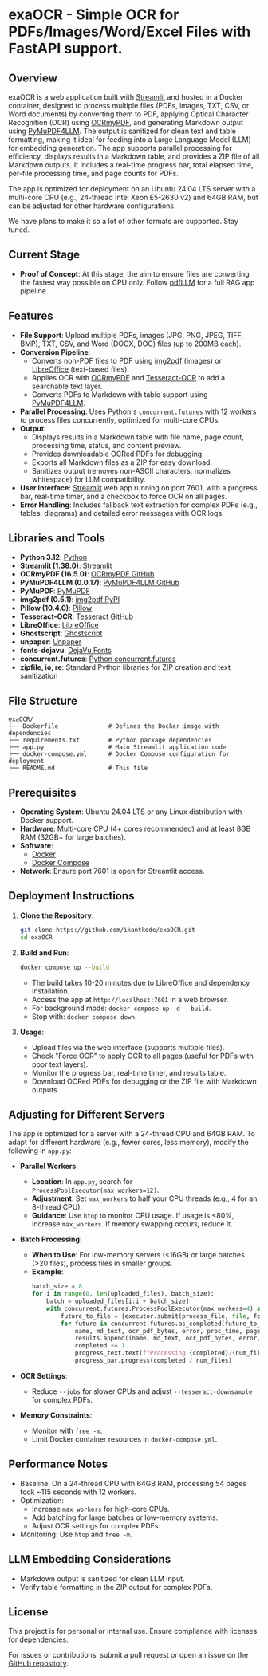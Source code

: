 # exaOCR - Simple OCR for PDFs/Images/Word/Excel Files with FastAPI support.

## Overview

exaOCR is a web application built with [Streamlit](https://streamlit.io/) and hosted in a Docker container, designed to process multiple files (PDFs, images, TXT, CSV, or Word documents) by converting them to PDF, applying Optical Character Recognition (OCR) using [OCRmyPDF](https://github.com/ocrmypdf/OCRmyPDF), and generating Markdown output using [PyMuPDF4LLM](https://github.com/yourusername/PyMuPDF4LLM). The output is sanitized for clean text and table formatting, making it ideal for feeding into a Large Language Model (LLM) for embedding generation. The app supports parallel processing for efficiency, displays results in a Markdown table, and provides a ZIP file of all Markdown outputs. It includes a real-time progress bar, total elapsed time, per-file processing time, and page counts for PDFs.

The app is optimized for deployment on an Ubuntu 24.04 LTS server with a multi-core CPU (e.g., 24-thread Intel Xeon E5-2630 v2) and 64GB RAM, but can be adjusted for other hardware configurations.

We have plans to make it so a lot of other formats are supported. Stay tuned.

## Current Stage

- **Proof of Concept**: At this stage, the aim to ensure files are converting the fastest way possible on CPU only. Follow [pdfLLM](https://github.com/ikantkode/pdfLLM) for a full RAG app pipeline.

## Features

- **File Support**: Upload multiple PDFs, images (JPG, PNG, JPEG, TIFF, BMP), TXT, CSV, and Word (DOCX, DOC) files (up to 200MB each).
- **Conversion Pipeline**:
  - Converts non-PDF files to PDF using [img2pdf](https://pypi.org/project/img2pdf/) (images) or [LibreOffice](https://www.libreoffice.org/) (text-based files).
  - Applies OCR with [OCRmyPDF](https://github.com/ocrmypdf/OCRmyPDF) and [Tesseract-OCR](https://github.com/tesseract-ocr/tesseract) to add a searchable text layer.
  - Converts PDFs to Markdown with table support using [PyMuPDF4LLM](https://github.com/yourusername/PyMuPDF4LLM).
- **Parallel Processing**: Uses Python's [`concurrent.futures`](https://docs.python.org/3/library/concurrent.futures.html) with 12 workers to process files concurrently, optimized for multi-core CPUs.
- **Output**:
  - Displays results in a Markdown table with file name, page count, processing time, status, and content preview.
  - Provides downloadable OCRed PDFs for debugging.
  - Exports all Markdown files as a ZIP for easy download.
  - Sanitizes output (removes non-ASCII characters, normalizes whitespace) for LLM compatibility.
- **User Interface**: [Streamlit](https://streamlit.io/) web app running on port 7601, with a progress bar, real-time timer, and a checkbox to force OCR on all pages.
- **Error Handling**: Includes fallback text extraction for complex PDFs (e.g., tables, diagrams) and detailed error messages with OCR logs.

## Libraries and Tools

- **Python 3.12**: [Python](https://www.python.org/)
- **Streamlit (1.38.0)**: [Streamlit](https://streamlit.io/)
- **OCRmyPDF (16.5.0)**: [OCRmyPDF GitHub](https://github.com/ocrmypdf/OCRmyPDF)
- **PyMuPDF4LLM (0.0.17)**: [PyMuPDF4LLM GitHub](https://github.com/yourusername/PyMuPDF4LLM)
- **PyMuPDF**: [PyMuPDF](https://pymupdf.readthedocs.io/en/latest/)
- **img2pdf (0.5.1)**: [img2pdf PyPI](https://pypi.org/project/img2pdf/)
- **Pillow (10.4.0)**: [Pillow](https://pypi.org/project/Pillow/)
- **Tesseract-OCR**: [Tesseract GitHub](https://github.com/tesseract-ocr/tesseract)
- **LibreOffice**: [LibreOffice](https://www.libreoffice.org/)
- **Ghostscript**: [Ghostscript](https://www.ghostscript.com/)
- **unpaper**: [Unpaper](https://www.flameeyes.eu/projects/unpaper/)
- **fonts-dejavu**: [DejaVu Fonts](https://dejavu-fonts.github.io/)
- **concurrent.futures**: [Python concurrent.futures](https://docs.python.org/3/library/concurrent.futures.html)
- **zipfile, io, re**: Standard Python libraries for ZIP creation and text sanitization

## File Structure

```
exaOCR/
├── Dockerfile              # Defines the Docker image with dependencies
├── requirements.txt        # Python package dependencies
├── app.py                  # Main Streamlit application code
├── docker-compose.yml      # Docker Compose configuration for deployment
└── README.md               # This file
```

## Prerequisites

- **Operating System**: Ubuntu 24.04 LTS or any Linux distribution with Docker support.
- **Hardware**: Multi-core CPU (4+ cores recommended) and at least 8GB RAM (32GB+ for large batches).
- **Software**:
  - [Docker](https://docs.docker.com/get-docker/)
  - [Docker Compose](https://docs.docker.com/compose/install/)
- **Network**: Ensure port 7601 is open for Streamlit access.

## Deployment Instructions

1. **Clone the Repository**:

   ```bash
   git clone https://github.com/ikantkode/exaOCR.git
   cd exaOCR
   ```

2. **Build and Run**:

   ```bash
   docker compose up --build
   ```

   - The build takes 10-20 minutes due to LibreOffice and dependency installation.
   - Access the app at `http://localhost:7601` in a web browser.
   - For background mode: `docker compose up -d --build`.
   - Stop with: `docker compose down`.

3. **Usage**:

   - Upload files via the web interface (supports multiple files).
   - Check "Force OCR" to apply OCR to all pages (useful for PDFs with poor text layers).
   - Monitor the progress bar, real-time timer, and results table.
   - Download OCRed PDFs for debugging or the ZIP file with Markdown outputs.

## Adjusting for Different Servers

The app is optimized for a server with a 24-thread CPU and 64GB RAM. To adapt for different hardware (e.g., fewer cores, less memory), modify the following in `app.py`:

- **Parallel Workers**:

  - **Location**: In `app.py`, search for `ProcessPoolExecutor(max_workers=12)`.
  - **Adjustment**: Set `max_workers` to half your CPU threads (e.g., 4 for an 8-thread CPU).
  - **Guidance**: Use `htop` to monitor CPU usage. If usage is <80%, increase `max_workers`. If memory swapping occurs, reduce it.

- **Batch Processing**:

  - **When to Use**: For low-memory servers (<16GB) or large batches (>20 files), process files in smaller groups.
  - **Example**:
    ```python
    batch_size = 8
    for i in range(0, len(uploaded_files), batch_size):
        batch = uploaded_files[i:i + batch_size]
        with concurrent.futures.ProcessPoolExecutor(max_workers=4) as executor:
            future_to_file = {executor.submit(process_file, file, force_ocr): file for file in batch}
            for future in concurrent.futures.as_completed(future_to_file):
                name, md_text, ocr_pdf_bytes, error, proc_time, page_count = future.result()
                results.append((name, md_text, ocr_pdf_bytes, error, proc_time, page_count))
                completed += 1
                progress_text.text(f"Processing {completed}/{num_files} files...")
                progress_bar.progress(completed / num_files)
    ```

- **OCR Settings**:

  - Reduce `--jobs` for slower CPUs and adjust `--tesseract-downsample` for complex PDFs.

- **Memory Constraints**:

  - Monitor with `free -m`.
  - Limit Docker container resources in `docker-compose.yml`.

## Performance Notes

- Baseline: On a 24-thread CPU with 64GB RAM, processing 54 pages took \~115 seconds with 12 workers.
- Optimization:
  - Increase `max_workers` for high-core CPUs.
  - Add batching for large batches or low-memory systems.
  - Adjust OCR settings for complex PDFs.
- Monitoring: Use `htop` and `free -m`.

## LLM Embedding Considerations

- Markdown output is sanitized for clean LLM input.
- Verify table formatting in the ZIP output for complex PDFs.

## License

This project is for personal or internal use. Ensure compliance with licenses for dependencies.

For issues or contributions, submit a pull request or open an issue on the [GitHub repository](https://github.com/ikantkode/exaOCR).